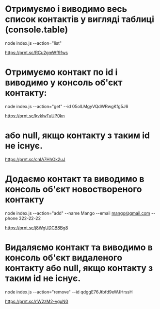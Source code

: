 # Отримуємо і виводимо весь список контактів у вигляді таблиці (console.table)

node index.js --action="list"

https://prnt.sc/RCu2gmWf9fws

# Отримуємо контакт по id і виводимо у консоль об'єкт контакту:

node index.js --action="get" --id 05olLMgyVQdWRwgKfg5J6

https://prnt.sc/kvklwTuUP0kn

# або null, якщо контакту з таким id не існує.

https://prnt.sc/cnIA7HhOk2uJ

# Додаємо контакт та виводимо в консоль об'єкт новоствореного контакту

node index.js --action="add" --name Mango --email mango@gmail.com --phone 322-22-22

https://prnt.sc/j8WgUDCB8Bg8

# Видаляємо контакт та виводимо в консоль об'єкт видаленого контакту або null, якщо контакту з таким id не існує.

node index.js --action="remove" --id qdggE76Jtbfd9eWJHrssH

https://prnt.sc/nW2zM2-vguN0

